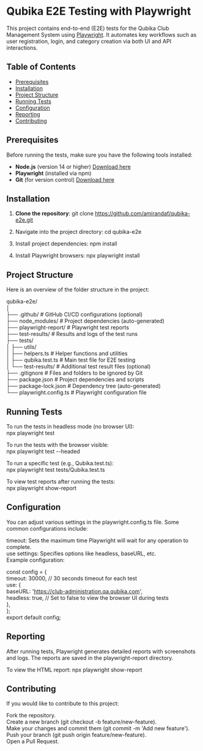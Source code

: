 # Qubika E2E Testing with Playwright

This project contains end-to-end (E2E) tests for the Qubika Club Management System using [Playwright](https://playwright.dev/). It automates key workflows such as user registration, login, and category creation via both UI and API interactions.

## Table of Contents
- [Prerequisites](#prerequisites)
- [Installation](#installation)
- [Project Structure](#project-structure)
- [Running Tests](#running-tests)
- [Configuration](#configuration)
- [Reporting](#reporting)
- [Contributing](#contributing)

## Prerequisites
Before running the tests, make sure you have the following tools installed:
- **Node.js** (version 14 or higher) [Download here](https://nodejs.org/)
- **Playwright** (installed via npm)
- **Git** (for version control) [Download here](https://git-scm.com/)

## Installation

1. **Clone the repository**:
   git clone https://github.com/amirandaf/qubika-e2e.git

2. Navigate into the project directory:
cd qubika-e2e

3. Install project dependencies:
npm install

4. Install Playwright browsers:
npx playwright install

## Project Structure
Here is an overview of the folder structure in the project:

qubika-e2e/  
│  
├── .github/                # GitHub CI/CD configurations (optional)  
├── node_modules/           # Project dependencies (auto-generated)  
├── playwright-report/      # Playwright test reports  
├── test-results/           # Results and logs of the test runs  
├── tests/  
│   ├── utils/  
│        ├── helpers.ts     # Helper functions and utilities          
│   ├── qubika.test.ts      # Main test file for E2E testing  
│   └── test-results/       # Additional test result files (optional)  
├── .gitignore              # Files and folders to be ignored by Git  
├── package.json            # Project dependencies and scripts  
├── package-lock.json       # Dependency tree (auto-generated)  
└── playwright.config.ts    # Playwright configuration file  

## Running Tests
To run the tests in headless mode (no browser UI):  
npx playwright test  

To run the tests with the browser visible:  
npx playwright test --headed  

To run a specific test (e.g., Qubika.test.ts):  
npx playwright test tests/Qubika.test.ts  

To view test reports after running the tests:  
npx playwright show-report  

## Configuration
You can adjust various settings in the playwright.config.ts file. Some common configurations include:  

timeout: Sets the maximum time Playwright will wait for any operation to complete.  
use settings: Specifies options like headless, baseURL, etc.  
Example configuration:  

const config = {  
  timeout: 30000, // 30 seconds timeout for each test  
  use: {  
    baseURL: 'https://club-administration.qa.qubika.com',  
    headless: true, // Set to false to view the browser UI during tests  
  },  
};  
export default config;  

## Reporting
After running tests, Playwright generates detailed reports with screenshots and logs. The reports are saved in the playwright-report directory.  

To view the HTML report:
npx playwright show-report  

## Contributing
If you would like to contribute to this project:  

Fork the repository.  
Create a new branch (git checkout -b feature/new-feature).  
Make your changes and commit them (git commit -m 'Add new feature').  
Push your branch (git push origin feature/new-feature).  
Open a Pull Request.  
